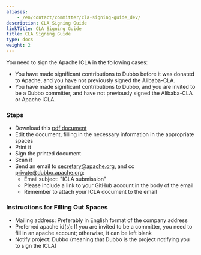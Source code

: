 ```yaml
---
aliases:
    - /en/contact/committer/cla-signing-guide_dev/
description: CLA Signing Guide
linkTitle: CLA Signing Guide
title: CLA Signing Guide
type: docs
weight: 2
---
```





You need to sign the Apache ICLA in the following cases:

* You have made significant contributions to Dubbo before it was donated to Apache, and you have not previously signed the Alibaba-CLA.
* You have made significant contributions to Dubbo, and you are invited to be a Dubbo committer, and have not previously signed the Alibaba-CLA or Apache ICLA.

### Steps

* Download this [pdf document](https://www.apache.org/licenses/icla.pdf)
* Edit the document, filling in the necessary information in the appropriate spaces
* Print it
* Sign the printed document
* Scan it
* Send an email to secretary@apache.org, and cc private@dubbo.apache.org:
  * Email subject: "ICLA submission"
  * Please include a link to your GitHub account in the body of the email
  * Remember to attach your ICLA document to the email

### Instructions for Filling Out Spaces

* Mailing address: Preferably in English format of the company address
* Preferred apache id(s): If you are invited to be a committer, you need to fill in an apache account; otherwise, it can be left blank
* Notify project: Dubbo (meaning that Dubbo is the project notifying you to sign the ICLA)

